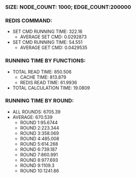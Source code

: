 
### SIZE: NODE_COUNT: 1000; EDGE_COUNT:200000

 ### REDIS COMMAND:

  + SET CMD RUNNING TIME: 322.16
    + AVERAGE SET CMD: 0.0292873
  + SET CMD RUNNING TIME: 54.551
    + AVERAGE GET CMD: 0.0429535

 ### RUNNING TIME BY FUNCTIONS:

  + TOTAL READ TIME: 850.506
    + CACHE TIME: 813.879
    + REDIS READ TIME: 61.9936
  + TOTAL CALCULATION TIME: 19.0809

 ### RUNNING TIME BY ROUND:

  + ALL ROUNDS: 6705.39
  + AVERAGE: 670.539
     + ROUND 1:95.6744
     + ROUND 2:223.344
     + ROUND 3:358.069
     + ROUND 4:485.008
     + ROUND 5:614.268
     + ROUND 6:739.187
     + ROUND 7:860.991
     + ROUND 8:977.693
     + ROUND 9:1109.3
     + ROUND 10:1241.86